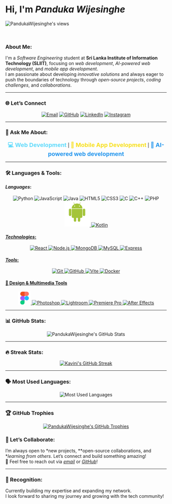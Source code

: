 # Hi, I'm *Panduka Wijesinghe* 
<p>
<img src="https://komarev.com/ghpvc/?username=PandukaWijesinghee&label=👁+Profile+Views&color=4169E1&style=for-the-badge&labelColor=black" alt="PandukaWijesinghe's views" />
</p>
<br>

###  About Me:
I'm a *Software Engineering* student at **Sri Lanka Institute of Information Technology (SLIIT)**, focusing on *web development*, *AI-powered web development*, and *mobile app development*.  
I am passionate about developing *innovative solutions* and always eager to push the boundaries of technology through *open-source projects*, *coding challenges*, and *collaborations*.

---

### 🌐 Let’s Connect
<p align="center">
  <a href="mailto:pandukawijesinghe@gmail.com"><img src="https://img.shields.io/badge/Email-📧-D44638?style=for-the-badge&logo=gmail&logoColor=white" alt="Email"/></a>
  <a href="https://github.com/PandukaWijesinghee"><img src="https://img.shields.io/badge/GitHub-🐙-181717?style=for-the-badge&logo=github&logoColor=white" alt="GitHub"/></a>
  <a href="https://www.linkedin.com/in/pandukawijesinghe/"><img src="https://img.shields.io/badge/LinkedIn-🔗-0A66C2?style=for-the-badge&logo=linkedin&logoColor=white" alt="LinkedIn"/></a>
  <a href="https://instagram.com/pandukawijesinghe"><img src="https://img.shields.io/badge/Instagram-📸-E4405F?style=for-the-badge&logo=instagram&logoColor=white" alt="Instagram"/></a>
</p>

---

### 💬 Ask Me About:
<p align="center">
  <span style="font-size: 18px; color: #61DAFB; font-weight: bold;">💻 Web Development</span> |  
  <span style="font-size: 18px; color: #F7DF1E; font-weight: bold;">📱 Mobile App Development</span> |  
  <span style="font-size: 18px; color: #2496ED; font-weight: bold;">🤖 AI-powered web development</span>
</p>

---

### 🛠 Languages & Tools:
#### *Languages*:
<p align="center">
  <img src="https://cdn.jsdelivr.net/gh/devicons/devicon/icons/python/python-original.svg" alt="Python" width="80" height="80" />
  <img src="https://cdn.jsdelivr.net/gh/devicons/devicon/icons/javascript/javascript-original.svg" alt="JavaScript" width="80" height="80" />
  <img src="https://cdn.jsdelivr.net/gh/devicons/devicon/icons/java/java-original.svg" alt="Java" width="80" height="80" />
  <img src="https://cdn.jsdelivr.net/gh/devicons/devicon/icons/html5/html5-original.svg" alt="HTML5" width="80" height="80" />
  <img src="https://cdn.jsdelivr.net/gh/devicons/devicon/icons/css3/css3-original.svg" alt="CSS3" width="80" height="80" />
  <img src="https://cdn.jsdelivr.net/gh/devicons/devicon/icons/c/c-original.svg" alt="C" width="80" height="80" />
  <img src="https://cdn.jsdelivr.net/gh/devicons/devicon/icons/cplusplus/cplusplus-original.svg" alt="C++" width="80" height="80" />
  <img src="https://cdn.jsdelivr.net/gh/devicons/devicon/icons/php/php-original.svg" alt="PHP" width="80" height="80" />
  <a href="https://developer.android.com" target="_blank" rel="noreferrer">
    <img src="https://raw.githubusercontent.com/devicons/devicon/master/icons/android/android-original-wordmark.svg" alt="Android" width="80" height="80"/>
  <img src="https://cdn.jsdelivr.net/gh/devicons/devicon/icons/kotlin/kotlin-original.svg" alt="Kotlin" width="80" height="80" />
</p>

#### *Technologies*:
<p align="center">
  <img src="https://cdn.jsdelivr.net/gh/devicons/devicon/icons/react/react-original.svg" alt="React" width="80" height="80" />
  <img src="https://cdn.jsdelivr.net/gh/devicons/devicon/icons/nodejs/nodejs-original.svg" alt="Node.js" width="80" height="80" />
  <img src="https://cdn.jsdelivr.net/gh/devicons/devicon/icons/mongodb/mongodb-original.svg" alt="MongoDB" width="80" height="80" />
  <img src="https://cdn.jsdelivr.net/gh/devicons/devicon/icons/mysql/mysql-original.svg" alt="MySQL" width="80" height="80" />
  <img src="https://cdn.jsdelivr.net/gh/devicons/devicon/icons/express/express-original.svg" alt="Express" width="80" height="80" />
</p>

#### *Tools*:
<p align="center">
  <img src="https://cdn.jsdelivr.net/gh/devicons/devicon/icons/git/git-original.svg" alt="Git" width="80" height="80" />
  <img src="https://cdn.jsdelivr.net/gh/devicons/devicon/icons/github/github-original.svg" alt="GitHub" width="80" height="80" />
  <img src="https://cdn.jsdelivr.net/gh/devicons/devicon/icons/vite/vite-original.svg" alt="Vite" width="80" height="80" />
  <img src="https://cdn.jsdelivr.net/gh/devicons/devicon/icons/docker/docker-original.svg" alt="Docker" width="80" height="80" />
</p>

#### 🎨 Design & Multimedia Tools
<p align="center">
  <!-- Figma -->
  <a href="https://www.figma.com/" target="_blank">
    <img src="https://raw.githubusercontent.com/devicons/devicon/master/icons/figma/figma-original.svg" width="40" alt="Figma"/>
  </a>
  
  <!-- Photoshop -->
  <a href="https://www.adobe.com/products/photoshop.html" target="_blank">
    <img src="https://cdn.jsdelivr.net/gh/devicons/devicon@latest/icons/photoshop/photoshop-plain.svg" width="40" alt="Photoshop"/>
  </a>
  
  <!-- Lightroom -->
  <a href="https://www.adobe.com/products/lightroom.html" target="_blank">
    <img src="https://img.icons8.com/color/48/000000/adobe-lightroom--v1.png" width="40" alt="Lightroom"/>
  </a>
  
  <!-- Premiere Pro -->
  <a href="https://www.adobe.com/products/premiere.html" target="_blank">
    <img src="https://cdn.jsdelivr.net/gh/devicons/devicon@latest/icons/premierepro/premierepro-original.svg" width="40" alt="Premiere Pro"/>
  </a>
  
  <!-- After Effects -->
  <a href="https://www.adobe.com/products/aftereffects.html" target="_blank">
    <img src="https://cdn.jsdelivr.net/gh/devicons/devicon@latest/icons/aftereffects/aftereffects-original.svg" width="40" alt="After Effects"/>
  </a>
</p>


---

### 📊 GitHub Stats:
<p align="center">
  <img src="https://github-readme-stats.vercel.app/api?username=PandukaWijesinghee&show_icons=true&count_private=true&hide=prs&theme=dark&locale=en&random={{timestamp}}" alt="PandukaWijesinghe's GitHub Stats"
style="max-width: 200%;"/>
</p>

---

### 🔥 Streak Stats:
<p align="center">
  <a target="_blank" rel="noopener noreferrer nofollow" href="https://github-readme-streak-stats.herokuapp.com/?user=PandukaWijesinghee&theme=dark">
    <img title="🔥 Get streak stats for your profile at git.io/streak-stats" alt="Kavini's GitHub Streak" 
         src="https://github-readme-streak-stats.herokuapp.com/?user=PandukaWijesinghee&theme=dark&hide_border=false&random={{timestamp}}" 
         style="max-width: 200%;">
  </a>
</p>

---

### 🗣 Most Used Languages:
<p align="center">
<img src="https://github-readme-stats.vercel.app/api/top-langs/?username=PandukaWijesinghee&layout=compact&theme=dark&count_private=true&langs_count=10&random={{timestamp}}" 
  alt="Most Used Languages" style="max-width: 200%;" >
</p>

---

### 🏆 GitHub Trophies

<p align="center">
  <a href="https://github.com/ryo-ma/github-profile-trophy">
    <img src="https://github-profile-trophy.vercel.app/?username=PandukaWijesinghee&theme=onedark&no-frame=true&no-bg=true&row=2&column=4&rank=SECRET,SSS,SS,S,AAA,AA,A,B,C" alt="PandukaWijesinghe's GitHub Trophies" />
  </a>
</p>

### 🚀 Let’s Collaborate:
I’m always open to *new projects, **open-source collaborations, and **learning from others*. Let’s connect and build something amazing!  
🔗 Feel free to reach out via *[email](mailto:pandukawijesinghe@gmail.com)* or *[GitHub](https://github.com/PandukaWijesinghee)*!

---

### 🎯 Recognition:
Currently building my expertise and expanding my network.  
I look forward to sharing my journey and growing with the tech community!
